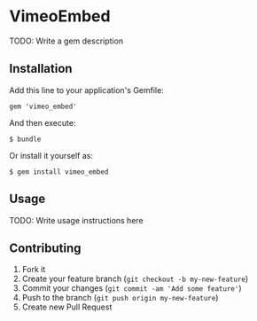 # VimeoEmbed

TODO: Write a gem description

## Installation

Add this line to your application's Gemfile:

    gem 'vimeo_embed'

And then execute:

    $ bundle

Or install it yourself as:

    $ gem install vimeo_embed

## Usage

TODO: Write usage instructions here

## Contributing

1. Fork it
2. Create your feature branch (`git checkout -b my-new-feature`)
3. Commit your changes (`git commit -am 'Add some feature'`)
4. Push to the branch (`git push origin my-new-feature`)
5. Create new Pull Request
